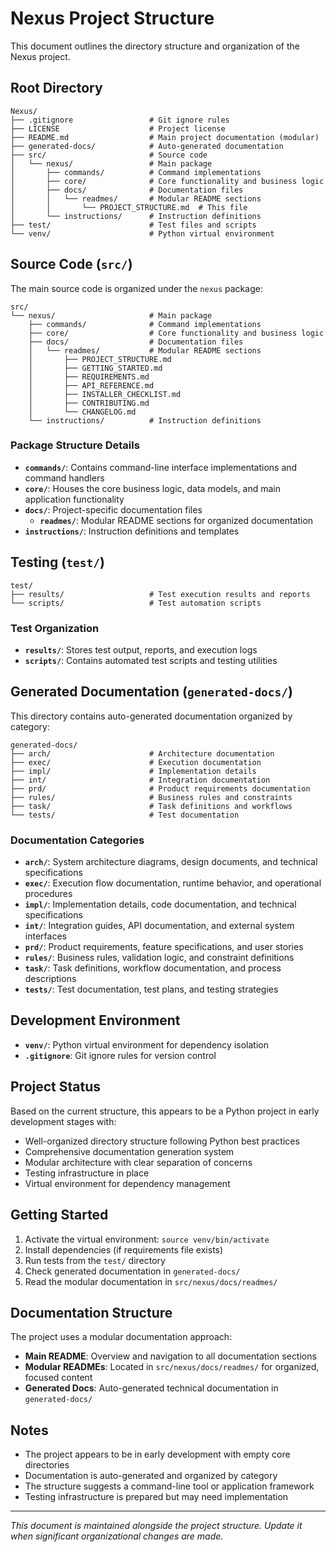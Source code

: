 # Nexus Project Structure

This document outlines the directory structure and organization of the Nexus project.

## Root Directory

```
Nexus/
├── .gitignore                 # Git ignore rules
├── LICENSE                    # Project license
├── README.md                  # Main project documentation (modular)
├── generated-docs/            # Auto-generated documentation
├── src/                       # Source code
│   └── nexus/                 # Main package
│       ├── commands/          # Command implementations
│       ├── core/              # Core functionality and business logic
│       ├── docs/              # Documentation files
│       │   └── readmes/       # Modular README sections
│       │       └── PROJECT_STRUCTURE.md  # This file
│       └── instructions/      # Instruction definitions
├── test/                      # Test files and scripts
└── venv/                      # Python virtual environment
```

## Source Code (`src/`)

The main source code is organized under the `nexus` package:

```
src/
└── nexus/                     # Main package
    ├── commands/              # Command implementations
    ├── core/                  # Core functionality and business logic
    ├── docs/                  # Documentation files
    │   └── readmes/           # Modular README sections
    │       ├── PROJECT_STRUCTURE.md
    │       ├── GETTING_STARTED.md
    │       ├── REQUIREMENTS.md
    │       ├── API_REFERENCE.md
    │       ├── INSTALLER_CHECKLIST.md
    │       ├── CONTRIBUTING.md
    │       └── CHANGELOG.md
    └── instructions/          # Instruction definitions
```

### Package Structure Details

- **`commands/`**: Contains command-line interface implementations and command handlers
- **`core/`**: Houses the core business logic, data models, and main application functionality
- **`docs/`**: Project-specific documentation files
  - **`readmes/`**: Modular README sections for organized documentation
- **`instructions/`**: Instruction definitions and templates

## Testing (`test/`)

```
test/
├── results/                   # Test execution results and reports
└── scripts/                   # Test automation scripts
```

### Test Organization

- **`results/`**: Stores test output, reports, and execution logs
- **`scripts/`**: Contains automated test scripts and testing utilities

## Generated Documentation (`generated-docs/`)

This directory contains auto-generated documentation organized by category:

```
generated-docs/
├── arch/                      # Architecture documentation
├── exec/                      # Execution documentation
├── impl/                      # Implementation details
├── int/                       # Integration documentation
├── prd/                       # Product requirements documentation
├── rules/                     # Business rules and constraints
├── task/                      # Task definitions and workflows
└── tests/                     # Test documentation
```

### Documentation Categories

- **`arch/`**: System architecture diagrams, design documents, and technical specifications
- **`exec/`**: Execution flow documentation, runtime behavior, and operational procedures
- **`impl/`**: Implementation details, code documentation, and technical specifications
- **`int/`**: Integration guides, API documentation, and external system interfaces
- **`prd/`**: Product requirements, feature specifications, and user stories
- **`rules/`**: Business rules, validation logic, and constraint definitions
- **`task/`**: Task definitions, workflow documentation, and process descriptions
- **`tests/`**: Test documentation, test plans, and testing strategies

## Development Environment

- **`venv/`**: Python virtual environment for dependency isolation
- **`.gitignore`**: Git ignore rules for version control

## Project Status

Based on the current structure, this appears to be a Python project in early development stages with:

- Well-organized directory structure following Python best practices
- Comprehensive documentation generation system
- Modular architecture with clear separation of concerns
- Testing infrastructure in place
- Virtual environment for dependency management

## Getting Started

1. Activate the virtual environment: `source venv/bin/activate`
2. Install dependencies (if requirements file exists)
3. Run tests from the `test/` directory
4. Check generated documentation in `generated-docs/`
5. Read the modular documentation in `src/nexus/docs/readmes/`

## Documentation Structure

The project uses a modular documentation approach:

- **Main README**: Overview and navigation to all documentation sections
- **Modular READMEs**: Located in `src/nexus/docs/readmes/` for organized, focused content
- **Generated Docs**: Auto-generated technical documentation in `generated-docs/`

## Notes

- The project appears to be in early development with empty core directories
- Documentation is auto-generated and organized by category
- The structure suggests a command-line tool or application framework
- Testing infrastructure is prepared but may need implementation

---

*This document is maintained alongside the project structure. Update it when significant organizational changes are made.*
